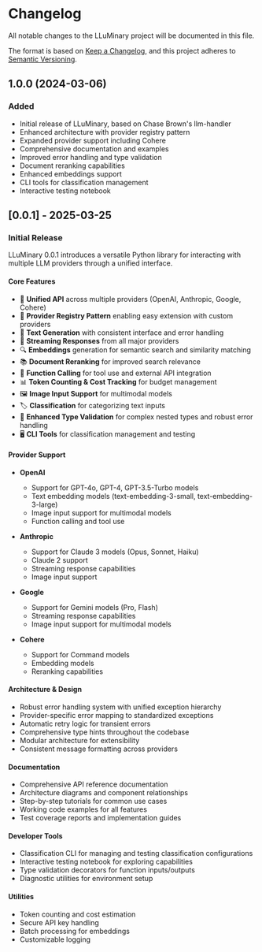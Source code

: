 # Changelog

All notable changes to the LLuMinary project will be documented in this file.

The format is based on [Keep a Changelog](https://keepachangelog.com/en/1.0.0/),
and this project adheres to [Semantic Versioning](https://semver.org/spec/v2.0.0.html).

## 1.0.0 (2024-03-06)

### Added
- Initial release of LLuMinary, based on Chase Brown's llm-handler
- Enhanced architecture with provider registry pattern
- Expanded provider support including Cohere
- Comprehensive documentation and examples
- Improved error handling and type validation
- Document reranking capabilities
- Enhanced embeddings support
- CLI tools for classification management
- Interactive testing notebook

## [0.0.1] - 2025-03-25

### Initial Release

LLuMinary 0.0.1 introduces a versatile Python library for interacting with multiple LLM providers through a unified interface.

#### Core Features

- 🤝 **Unified API** across multiple providers (OpenAI, Anthropic, Google, Cohere)
- 🔄 **Provider Registry Pattern** enabling easy extension with custom providers
- 📝 **Text Generation** with consistent interface and error handling
- 🌊 **Streaming Responses** from all major providers
- 🔍 **Embeddings** generation for semantic search and similarity matching
- 📚 **Document Reranking** for improved search relevance
- 🔧 **Function Calling** for tool use and external API integration
- 📊 **Token Counting & Cost Tracking** for budget management
- 🖼️ **Image Input Support** for multimodal models
- 🏷️ **Classification** for categorizing text inputs
- 🧪 **Enhanced Type Validation** for complex nested types and robust error handling
- 🖥️ **CLI Tools** for classification management and testing

#### Provider Support

- **OpenAI**
  - Support for GPT-4o, GPT-4, GPT-3.5-Turbo models
  - Text embedding models (text-embedding-3-small, text-embedding-3-large)
  - Image input support for multimodal models
  - Function calling and tool use

- **Anthropic**
  - Support for Claude 3 models (Opus, Sonnet, Haiku)
  - Claude 2 support
  - Streaming response capabilities
  - Image input support

- **Google**
  - Support for Gemini models (Pro, Flash)
  - Streaming response capabilities
  - Image input support for multimodal models

- **Cohere**
  - Support for Command models
  - Embedding models
  - Reranking capabilities

#### Architecture & Design

- Robust error handling system with unified exception hierarchy
- Provider-specific error mapping to standardized exceptions
- Automatic retry logic for transient errors
- Comprehensive type hints throughout the codebase
- Modular architecture for extensibility
- Consistent message formatting across providers

#### Documentation

- Comprehensive API reference documentation
- Architecture diagrams and component relationships
- Step-by-step tutorials for common use cases
- Working code examples for all features
- Test coverage reports and implementation guides

#### Developer Tools

- Classification CLI for managing and testing classification configurations
- Interactive testing notebook for exploring capabilities
- Type validation decorators for function inputs/outputs
- Diagnostic utilities for environment setup

#### Utilities

- Token counting and cost estimation
- Secure API key handling
- Batch processing for embeddings
- Customizable logging
